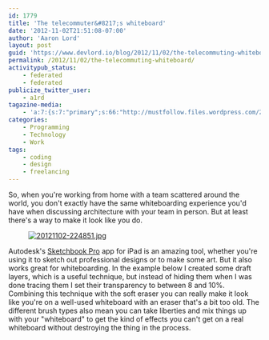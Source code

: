 ```yaml
---
id: 1779
title: 'The telecommuter&#8217;s whiteboard'
date: '2012-11-02T21:51:08-07:00'
author: 'Aaron Lord'
layout: post
guid: 'https://www.devlord.io/blog/2012/11/02/the-telecommuting-whiteboard/'
permalink: /2012/11/02/the-telecommuting-whiteboard/
activitypub_status:
    - federated
    - federated
publicize_twitter_user:
    - a1rd
tagazine-media:
    - 'a:7:{s:7:"primary";s:66:"http://mustfollow.files.wordpress.com/2012/11/20121102-2248511.jpg";s:6:"images";a:1:{s:66:"http://mustfollow.files.wordpress.com/2012/11/20121102-2248511.jpg";a:6:{s:8:"file_url";s:66:"http://mustfollow.files.wordpress.com/2012/11/20121102-2248511.jpg";s:5:"width";i:2048;s:6:"height";i:1536;s:4:"type";s:5:"image";s:4:"area";i:3145728;s:9:"file_path";b:0;}}s:6:"videos";a:0:{}s:11:"image_count";i:1;s:6:"author";s:8:"28099389";s:7:"blog_id";s:8:"28571045";s:9:"mod_stamp";s:19:"2012-11-03 05:51:29";}'
categories:
    - Programming
    - Technology
    - Work
tags:
    - coding
    - design
    - freelancing
---
```


<!-- wp:paragraph -->
<p>So, when you're working from home with a team scattered around the world, you don't exactly have the same whiteboarding experience you'd have when discussing architecture with your team in person. But at least there's a way to make it look like you do.</p>
<!-- /wp:paragraph -->

<!-- wp:image {"linkDestination":"custom"} -->
<figure class="wp-block-image"><a href="/blog/wp-content/uploads/2012/11/20121102-2248511.jpg"><img src="/blog/wp-content/uploads/2012/11/20121102-2248511.jpg" alt="20121102-224851.jpg"/></a></figure>
<!-- /wp:image -->

<!-- wp:paragraph -->
<p>Autodesk's <a href="http:// https://itunes.apple.com/us/app/sketchbook-pro-for-ipad/id364253478?mt=8">Sketchbook Pro</a> app for iPad is an amazing tool, whether you're using it to sketch out professional designs or to make some art. But it also works great for whiteboarding. In the example below I created some draft layers, which is a useful technique, but instead of hiding them when I was done tracing them I set their transparency to between 8 and 10%. Combining this technique with the soft eraser you can really make it look like you're on a well-used whiteboard with an eraser that's a bit too old. The different brush types also mean you can take liberties and mix things up with your "whiteboard" to get the kind of effects you can't get on a real whiteboard without destroying the thing in the process.</p>
<!-- /wp:paragraph -->